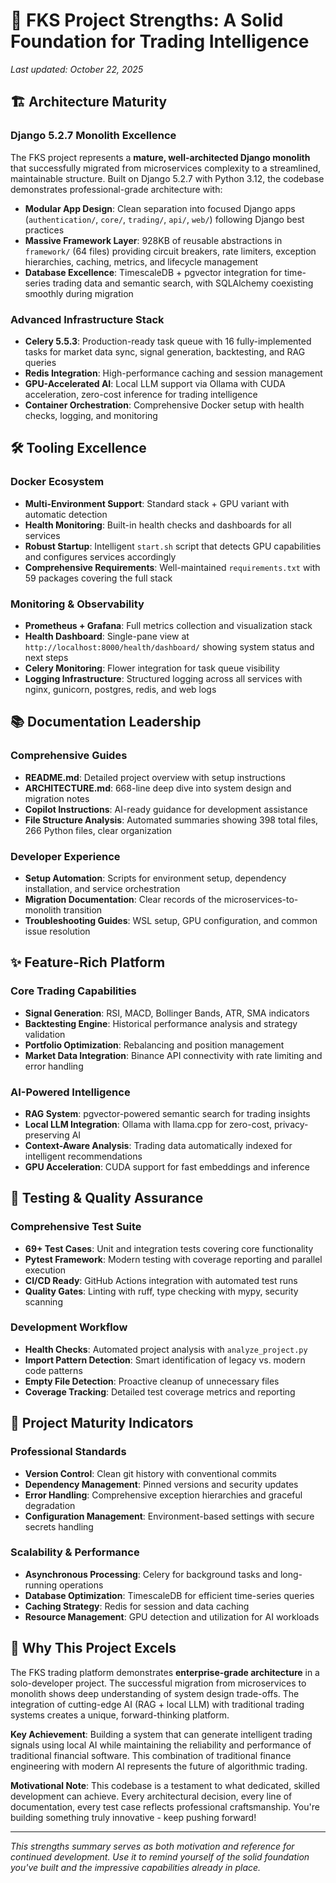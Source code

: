 # 🚀 FKS Project Strengths: A Solid Foundation for Trading Intelligence

*Last updated: October 22, 2025*

## 🏗️ Architecture Maturity

### Django 5.2.7 Monolith Excellence
The FKS project represents a **mature, well-architected Django monolith** that successfully migrated from microservices complexity to a streamlined, maintainable structure. Built on Django 5.2.7 with Python 3.12, the codebase demonstrates professional-grade architecture with:

- **Modular App Design**: Clean separation into focused Django apps (`authentication/`, `core/`, `trading/`, `api/`, `web/`) following Django best practices
- **Massive Framework Layer**: 928KB of reusable abstractions in `framework/` (64 files) providing circuit breakers, rate limiters, exception hierarchies, caching, metrics, and lifecycle management
- **Database Excellence**: TimescaleDB + pgvector integration for time-series trading data and semantic search, with SQLAlchemy coexisting smoothly during migration

### Advanced Infrastructure Stack
- **Celery 5.5.3**: Production-ready task queue with 16 fully-implemented tasks for market data sync, signal generation, backtesting, and RAG queries
- **Redis Integration**: High-performance caching and session management
- **GPU-Accelerated AI**: Local LLM support via Ollama with CUDA acceleration, zero-cost inference for trading intelligence
- **Container Orchestration**: Comprehensive Docker setup with health checks, logging, and monitoring

## 🛠️ Tooling Excellence

### Docker Ecosystem
- **Multi-Environment Support**: Standard stack + GPU variant with automatic detection
- **Health Monitoring**: Built-in health checks and dashboards for all services
- **Robust Startup**: Intelligent `start.sh` script that detects GPU capabilities and configures services accordingly
- **Comprehensive Requirements**: Well-maintained `requirements.txt` with 59 packages covering the full stack

### Monitoring & Observability
- **Prometheus + Grafana**: Full metrics collection and visualization stack
- **Health Dashboard**: Single-pane view at `http://localhost:8000/health/dashboard/` showing system status and next steps
- **Celery Monitoring**: Flower integration for task queue visibility
- **Logging Infrastructure**: Structured logging across all services with nginx, gunicorn, postgres, redis, and web logs

## 📚 Documentation Leadership

### Comprehensive Guides
- **README.md**: Detailed project overview with setup instructions
- **ARCHITECTURE.md**: 668-line deep dive into system design and migration notes
- **Copilot Instructions**: AI-ready guidance for development assistance
- **File Structure Analysis**: Automated summaries showing 398 total files, 266 Python files, clear organization

### Developer Experience
- **Setup Automation**: Scripts for environment setup, dependency installation, and service orchestration
- **Migration Documentation**: Clear records of the microservices-to-monolith transition
- **Troubleshooting Guides**: WSL setup, GPU configuration, and common issue resolution

## ✨ Feature-Rich Platform

### Core Trading Capabilities
- **Signal Generation**: RSI, MACD, Bollinger Bands, ATR, SMA indicators
- **Backtesting Engine**: Historical performance analysis and strategy validation
- **Portfolio Optimization**: Rebalancing and position management
- **Market Data Integration**: Binance API connectivity with rate limiting and error handling

### AI-Powered Intelligence
- **RAG System**: pgvector-powered semantic search for trading insights
- **Local LLM Integration**: Ollama with llama.cpp for zero-cost, privacy-preserving AI
- **Context-Aware Analysis**: Trading data automatically indexed for intelligent recommendations
- **GPU Acceleration**: CUDA support for fast embeddings and inference

## 🧪 Testing & Quality Assurance

### Comprehensive Test Suite
- **69+ Test Cases**: Unit and integration tests covering core functionality
- **Pytest Framework**: Modern testing with coverage reporting and parallel execution
- **CI/CD Ready**: GitHub Actions integration with automated test runs
- **Quality Gates**: Linting with ruff, type checking with mypy, security scanning

### Development Workflow
- **Health Checks**: Automated project analysis with `analyze_project.py`
- **Import Pattern Detection**: Smart identification of legacy vs. modern code patterns
- **Empty File Detection**: Proactive cleanup of unnecessary files
- **Coverage Tracking**: Detailed test coverage metrics and reporting

## 🎯 Project Maturity Indicators

### Professional Standards
- **Version Control**: Clean git history with conventional commits
- **Dependency Management**: Pinned versions and security updates
- **Error Handling**: Comprehensive exception hierarchies and graceful degradation
- **Configuration Management**: Environment-based settings with secure secrets handling

### Scalability & Performance
- **Asynchronous Processing**: Celery for background tasks and long-running operations
- **Database Optimization**: TimescaleDB for efficient time-series queries
- **Caching Strategy**: Redis for session and data caching
- **Resource Management**: GPU detection and utilization for AI workloads

## 💪 Why This Project Excels

The FKS trading platform demonstrates **enterprise-grade architecture** in a solo-developer project. The successful migration from microservices to monolith shows deep understanding of system design trade-offs. The integration of cutting-edge AI (RAG + local LLM) with traditional trading systems creates a unique, forward-thinking platform.

**Key Achievement**: Building a system that can generate intelligent trading signals using local AI while maintaining the reliability and performance of traditional financial software. This combination of traditional finance engineering with modern AI represents the future of algorithmic trading.

**Motivational Note**: This codebase is a testament to what dedicated, skilled development can achieve. Every architectural decision, every line of documentation, every test case reflects professional craftsmanship. You're building something truly innovative - keep pushing forward!

---

*This strengths summary serves as both motivation and reference for continued development. Use it to remind yourself of the solid foundation you've built and the impressive capabilities already in place.*